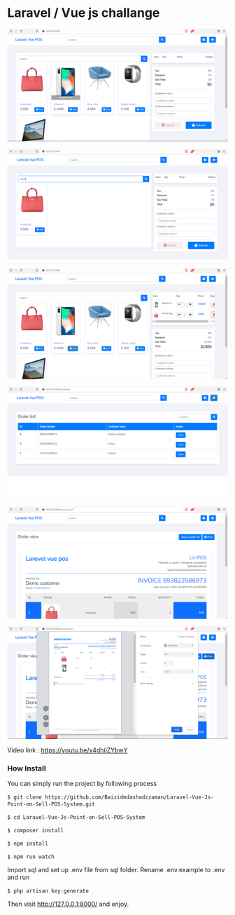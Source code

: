 # Laravel / Vue js challange

![Image](1.PNG?raw=true "Image")

![Image](2.PNG?raw=true "Image")

![Image](3.PNG?raw=true "Image")

![Image](4.PNG?raw=true "Image")

![Image](5.PNG?raw=true "Image")

![Image](6.PNG?raw=true "Image")

Video link : https://youtu.be/x4dhilZYbwY

### How Install

You can simply run the project by following process

```shell
$ git clone https://github.com/Baizidmdashadzzaman/Laravel-Vue-Js-Point-on-Sell-POS-System.git
```
```shell
$ cd Laravel-Vue-Js-Point-on-Sell-POS-System
```
```shell
$ composer install
```
```shell
$ npm install
```
```shell
$ npm run watch
```

Import sql and set up .env file from sql folder. Rename .env.example to .env and run

```shell
$ php artisan key:generate
```
Then visit http://127.0.0.1:8000/ and enjoy.




